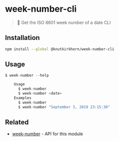 # week-number-cli
> 📅 Get the ISO 8601 week number of a date CLI

## Installation
```sh
npm install --global @knutkirkhorn/week-number-cli
```

## Usage
```js
$ week-number --help

	Usage
	  $ week-number
	  $ week-number <date>
	Examples
	  $ week-number
	  $ week-number "September 3, 2019 23:15:30"
```

## Related
- [week-number](https://github.com/knutkirkhorn/week-number) - API for this module
